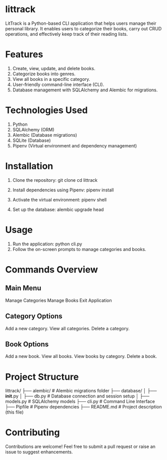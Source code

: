 # littrack
LitTrack is a Python-based CLI application that helps users manage their personal library. It enables users to categorize their books, carry out CRUD operations, and effectively keep track of their reading lists.

# Features
 1. Create, view, update, and delete books.
 2. Categorize books into genres.
 3. View all books in a specific category.
 4. User-friendly command-line interface (CLI).
 5. Database management with SQLAlchemy and Alembic for migrations.

# Technologies Used
 1. Python
 2. SQLAlchemy (ORM)
 3. Alembic (Database migrations)
 4. SQLite (Database)
 5. Pipenv (Virtual environment and dependency management)

# Installation
 1. Clone the repository:
 git clone <repository-url>
 cd littrack

  2. Install dependencies using Pipenv:
  pipenv install

 3. Activate the virtual environment:
  pipenv shell

 4. Set up the database:
  alembic upgrade head

# Usage
 1. Run the application:
  python cli.py
 2. Follow the on-screen prompts to manage categories and books.

# Commands Overview
  ## Main Menu
Manage Categories
Manage Books
Exit Application
  ## Category Options
Add a new category.
View all categories.
Delete a category.
  ## Book Options
Add a new book.
View all books.
View books by category.
Delete a book.

# Project Structure

littrack/
├── alembic/           # Alembic migrations folder
├── database/
│   ├── __init__.py
│   ├── db.py          # Database connection and session setup
│   ├── models.py      # SQLAlchemy models
├── cli.py             # Command Line Interface
├── Pipfile            # Pipenv dependencies
├── README.md          # Project description (this file)

# Contributing
Contributions are welcome! Feel free to submit a pull request or raise an issue to suggest enhancements.

 
 
 


